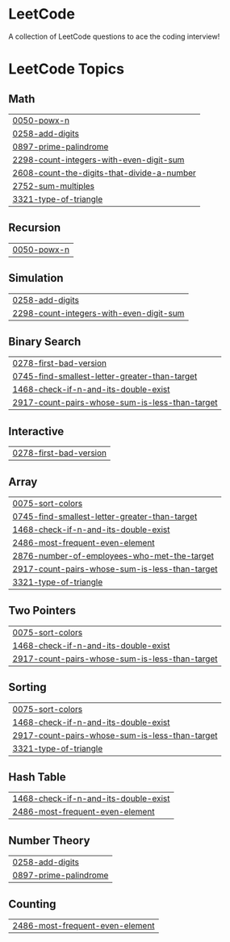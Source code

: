 # LeetCode
A collection of LeetCode questions to ace the coding interview!

<!---LeetCode Topics Start-->
# LeetCode Topics
## Math
|  |
| ------- |
| [0050-powx-n](https://github.com/Rahulrao859/LeetCode/tree/master/0050-powx-n) |
| [0258-add-digits](https://github.com/Rahulrao859/LeetCode/tree/master/0258-add-digits) |
| [0897-prime-palindrome](https://github.com/Rahulrao859/LeetCode/tree/master/0897-prime-palindrome) |
| [2298-count-integers-with-even-digit-sum](https://github.com/Rahulrao859/LeetCode/tree/master/2298-count-integers-with-even-digit-sum) |
| [2608-count-the-digits-that-divide-a-number](https://github.com/Rahulrao859/LeetCode/tree/master/2608-count-the-digits-that-divide-a-number) |
| [2752-sum-multiples](https://github.com/Rahulrao859/LeetCode/tree/master/2752-sum-multiples) |
| [3321-type-of-triangle](https://github.com/Rahulrao859/LeetCode/tree/master/3321-type-of-triangle) |
## Recursion 
|  |
| ------- |
| [0050-powx-n](https://github.com/Rahulrao859/LeetCode/tree/master/0050-powx-n) |
## Simulation
|  |
| ------- |
| [0258-add-digits](https://github.com/Rahulrao859/LeetCode/tree/master/0258-add-digits) |
| [2298-count-integers-with-even-digit-sum](https://github.com/Rahulrao859/LeetCode/tree/master/2298-count-integers-with-even-digit-sum) |
## Binary Search
|  |
| ------- |
| [0278-first-bad-version](https://github.com/Rahulrao859/LeetCode/tree/master/0278-first-bad-version) |
| [0745-find-smallest-letter-greater-than-target](https://github.com/Rahulrao859/LeetCode/tree/master/0745-find-smallest-letter-greater-than-target) |
| [1468-check-if-n-and-its-double-exist](https://github.com/Rahulrao859/LeetCode/tree/master/1468-check-if-n-and-its-double-exist) |
| [2917-count-pairs-whose-sum-is-less-than-target](https://github.com/Rahulrao859/LeetCode/tree/master/2917-count-pairs-whose-sum-is-less-than-target) |
## Interactive
|  |
| ------- |
| [0278-first-bad-version](https://github.com/Rahulrao859/LeetCode/tree/master/0278-first-bad-version) |
## Array
|  |
| ------- |
| [0075-sort-colors](https://github.com/Rahulrao859/LeetCode/tree/master/0075-sort-colors) |
| [0745-find-smallest-letter-greater-than-target](https://github.com/Rahulrao859/LeetCode/tree/master/0745-find-smallest-letter-greater-than-target) |
| [1468-check-if-n-and-its-double-exist](https://github.com/Rahulrao859/LeetCode/tree/master/1468-check-if-n-and-its-double-exist) |
| [2486-most-frequent-even-element](https://github.com/Rahulrao859/LeetCode/tree/master/2486-most-frequent-even-element) |
| [2876-number-of-employees-who-met-the-target](https://github.com/Rahulrao859/LeetCode/tree/master/2876-number-of-employees-who-met-the-target) |
| [2917-count-pairs-whose-sum-is-less-than-target](https://github.com/Rahulrao859/LeetCode/tree/master/2917-count-pairs-whose-sum-is-less-than-target) |
| [3321-type-of-triangle](https://github.com/Rahulrao859/LeetCode/tree/master/3321-type-of-triangle) |
## Two Pointers
|  |
| ------- |
| [0075-sort-colors](https://github.com/Rahulrao859/LeetCode/tree/master/0075-sort-colors) |
| [1468-check-if-n-and-its-double-exist](https://github.com/Rahulrao859/LeetCode/tree/master/1468-check-if-n-and-its-double-exist) |
| [2917-count-pairs-whose-sum-is-less-than-target](https://github.com/Rahulrao859/LeetCode/tree/master/2917-count-pairs-whose-sum-is-less-than-target) |
## Sorting
|  |
| ------- |
| [0075-sort-colors](https://github.com/Rahulrao859/LeetCode/tree/master/0075-sort-colors) |
| [1468-check-if-n-and-its-double-exist](https://github.com/Rahulrao859/LeetCode/tree/master/1468-check-if-n-and-its-double-exist) |
| [2917-count-pairs-whose-sum-is-less-than-target](https://github.com/Rahulrao859/LeetCode/tree/master/2917-count-pairs-whose-sum-is-less-than-target) |
| [3321-type-of-triangle](https://github.com/Rahulrao859/LeetCode/tree/master/3321-type-of-triangle) |
## Hash Table
|  |
| ------- |
| [1468-check-if-n-and-its-double-exist](https://github.com/Rahulrao859/LeetCode/tree/master/1468-check-if-n-and-its-double-exist) |
| [2486-most-frequent-even-element](https://github.com/Rahulrao859/LeetCode/tree/master/2486-most-frequent-even-element) |
## Number Theory
|  |
| ------- |
| [0258-add-digits](https://github.com/Rahulrao859/LeetCode/tree/master/0258-add-digits) |
| [0897-prime-palindrome](https://github.com/Rahulrao859/LeetCode/tree/master/0897-prime-palindrome) |
## Counting
|  |
| ------- |
| [2486-most-frequent-even-element](https://github.com/Rahulrao859/LeetCode/tree/master/2486-most-frequent-even-element) |
<!---LeetCode Topics End-->
